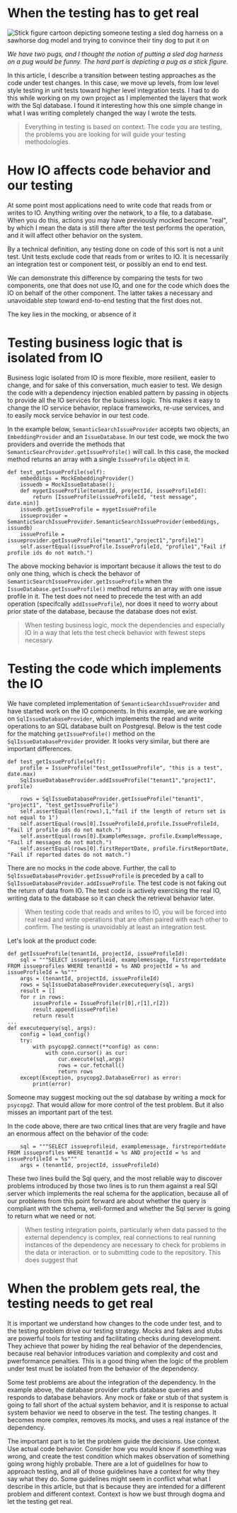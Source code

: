 When the testing has to get real
============================================
![Stick figure cartoon depicting someone testing a sled dog harness on a sawhorse dog model and trying to convince their tiny dog to put it on](/assets/sleddogharness.png)

_We have two pugs, and I thought the notion of putting a sled dog
harness on a pug would be funny. The hard part is depicting a pug as
a stick figure._

In this article, I describe a transition between testing approaches
as the code under test changes. In this case, we move up
levels, from low level style testing in unit tests toward
higher level integration tests. I had to do this while working
on my own project as I implemented the layers that work with
the Sql database. I found it interesting how this one simple
change in what I was writing completely changed the way I
wrote the tests.

> Everything in testing is based on context. The code you are
> testing, the problems you are looking for will guide your
> testing methodologies.

How IO affects code behavior and our testing
=============================================
At some point most applications need to write code that reads
from or writes to IO. Anything writing over the network, to a
file, to a database. When you do this, actions you may have
previously mocked become "real", by which I mean the data
is still there  after the test performs the operation, and it will
affect other behavior on the system.

By a technical definition, any testing done on code of this
sort is not a unit test. Unit tests exclude code that reads from
or writes to IO. It is necessarily an integration test or component
test, or possibly an end to end test.

We can demonstrate this difference by comparing the tests for two
components, one that does not use IO, and one for the code which
does the IO on behalf of the other component. The latter takes a
necessary and unavoidable step toward end-to-end testing that
the first does not.

The key lies in the mocking, or absence of it

Testing business logic that is isolated from IO
==============================================
Business logic isolated from IO is more flexible, more resilient, easier
to change, and for sake of this conversation, much easier to test. We design
the code with a dependency injection enabled pattern by passing in objects to
provide all the IO services for the business logic. This makes it
easy to change the IO service behavior, replace frameworks, re-use
services, and to easily mock service behavior in our test code.

In the example below, `SemanticSearchIssueProvider` accepts two objects, an
`EmbeddingProvider` and an `IssueDatabase`. In our test code, we mock the
two providers and override the methods that `SemanticSearcProvider.getIssueProfile()` will
call. In this case, the mocked method returns an array with a single `IssueProfile` object
in it.
```
def test_getIssueProfile(self):
    embeddings = MockEmbeddingProvider()
    issuedb = MockIssueDatabase();
    def mygetIssueProfile(tenantId, projectId, issueProfileId):
        return [IssueProfile(issueProfileId, "test message", date.min)]
    issuedb.getIssueProfile = mygetIssueProfile
    issueprovider = SemanticSearchIssueProvider.SemanticSearchIssueProvider(embeddings, issuedb)
    issueProfile = issueprovider.getIssueProfile("tenant1","project1","profile1")
    self.assertEqual(issueProfile.IssueProfileId, "profile1","Fail if profile ids do not match.")
```
The above mocking behavior is important because it allows the test to do only one thing, which
is check the behavor of `SemanticSearchIssueProvider.getIssueProfile` when the `IssueDatabase.getIssueProfile()`
method returns an array with one issue profile in it. The test does not need to precede the test with
an add operation (specifcally `addIssueProfile`), nor does it need to worry about prior state
of the database, because the database does not exist.

> When testing business logic, mock the dependencies and especially IO in a
> way that lets the test check behavior with fewest steps necesary.

Testing the code which implements the IO
==============================================
We have completed implementation of `SemanticSearchIssueProvider` and have started work
on the IO components. In this example, we are working on `SqlIssueDatabaseProvider`, which
implements the read and write operations to an SQL database built on Postgresql. Below is the
test code for the matching `getIssueProfile()` method on the `SqlIssueDatabaseProvider` provider. It
looks very similar, but there are important differences.
```
def test_getIssueProfile(self):
    profile = IssueProfile("test_getIssueProfile", "this is a test", date.max)
    SqlIssueDatabaseProvider.addIssueProfile("tenant1","project1", profile)

    rows = SqlIssueDatabaseProvider.getIssueProfile("tenant1", "project1", "test_getIssueProfile")
    self.assertEqual(len(rows),1,"fail if the length of return set is not equal to 1")
    self.assertEqual(rows[0].IssueProfileId,profile.IssueProfileId, "Fail if profile ids do not match.")
    self.assertEqual(rows[0].ExampleMessage, profile.ExampleMessage, "Fail if messages do not match.")
    self.assertEqual(rows[0].firstReportDate, profile.firstReportDate, "Fail if reported dates do not match.")
```
There are no mocks in the code above. Further, the call to ` SqlIssueDatabaseProvider.getIssueProfile` is
preceded by a call to `SqlIssueDatabaseProvider.addIssueProfile`. The test code is not faking out the
return of data from IO. The test code is actively exercising the real IO, writing data to the database so
it can check the retrieval behavior later.

> When testing code that reads and writes to IO, you will be forced into real read and write
> operations that are often paired with each other to confirm. The testing is unavoidably at least
> an integration test.

Let's look at the product code:
```
def getIssueProfile(tenantId, projectId, issueProfileId):
    sql = """SELECT issueprofileid, examplemessage, firstreporteddate FROM issueprofiles WHERE tenantId = %s AND projectId = %s and issueProfileId = %s"""
    args = (tenantId, projectId, issueProfileId)
    rows = SqlIssueDatabaseProvider.executequery(sql, args)
    result = []
    for r in rows:
        issueProfile = IssueProfile(r[0],r[1],r[2])
        result.append(issueProfile)
        return result
...
def executequery(sql, args):
    config = load_config()
    try:
        with psycopg2.connect(**config) as conn:
            with conn.cursor() as cur:
                cur.execute(sql,args)
                rows = cur.fetchall()
                return rows
    except(Exception, psycopg2.DatabaseError) as error:
        print(error)
```
Someone may suggest mocking out the sql database by writing a mock for `psycopg2`. That would allow for
more control of the test problem. But it also misses an important part of the test.

In the code above, there are two critical lines that are very fragile and have an enormous affect on the
behavior of the code:
```
    sql = """SELECT issueprofileid, examplemessage, firstreporteddate FROM issueprofiles WHERE tenantId = %s AND projectId = %s and issueProfileId = %s"""
    args = (tenantId, projectId, issueProfileId)
```
These two lines build the Sql query, and the most reliable way to discover
problems introduced by those two lines is to run them against a real SQl server
which implements the real schema for the application, because all of our problems from
this point forward are about whether the query is compliant with the schema, well-formed
and whether the Sql server is going to return what we need or not.

> When testing integration points, particularly when data passed to the external
> dependency is complex, real connections to real running instances of the dependency are
> necessary to check for problems in the data or interaction.
or to submitting code to the
repository. This does suggest that 

When the problem gets real, the testing needs to get real
========================================================
It is important we understand how changes to the code under test, and to the
testing problem drive our testing strategy. Mocks and fakes and stubs are
powerful tools for testing and facilitating checks during development. 
They achieve that power by hiding the real behavior of the dependencies, because
real behavior introduces variation and complexity and cost and pwerformance penalties.
This is a good thing when the logic of the problem under test must be isolated from
the behavior of the dependency.

Some test problems are about the integration of the dependency. In the example above, the
database provider crafts database queries and responds to database behaviors. Any mock
or fake or stub of that system is going to fall short of the actual system behavior, and
it is response to actual system behavior we need to observe in the test. The testing changes.
It becomes more complex, removes its mocks, and uses a real instance of the dependency.

The important part is to let the problem guide the decisions. Use context. Use actual
code behavior. Consider how you would know if something was wrong, and create the
test condition which makes observation of something going wrong highly probable. There
are a lot of guidelines for how to approach testing, and all of those guidelines have
a context for why they say what they do. Some guidelines might seem in conflict what
what I describe in this article, but that is because they are intended for a different
problem and different context. Context is how we bust through dogma and let
the testing get real.
